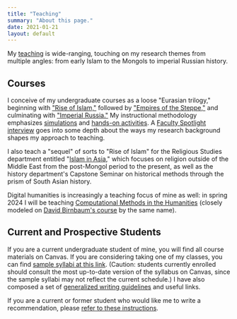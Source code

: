 ```yaml
---
title: "Teaching"
summary: "About this page."
date: 2021-01-21
layout: default
---
```


My [teaching][1] is wide-ranging, touching on my research themes from multiple angles: from early Islam to the Mongols to imperial Russian history.

## Courses

I conceive of my undergraduate courses as a loose "Eurasian trilogy," beginning with ["Rise of Islam,"][2] followed by ["Empires of the Steppe,"][3] and culminating with ["Imperial Russia."][4] My instructional methodology emphasizes [simulations](https://www.utimes.pitt.edu/news/teaching-heroes) and [hands-on activities](https://www.honorscollege.pitt.edu/islam). A [Faculty Spotlight interview](https://srbpodcast.org/2021/01/21/reees-faculty-spotlight-james-pickett/) goes into some depth about the ways my research background shapes my approach to teaching.

I also teach a "sequel" of sorts to "Rise of Islam" for the Religious Studies department entitled "[Islam in Asia](https://www.academia.edu/44017356/Islam_in_Asia_Syllabus_)," which focuses on religion outside of the Middle East from the post-Mongol period to the present, as well as the history department's Capstone Seminar on historical methods through the prism of South Asian history.

Digital humanities is increasingly a teaching focus of mine as well: in spring 2024 I will be teaching [Computational Methods in the Humanities](https://dh.bactriana.org) (closely modeled on [David Birnbaum's course](https://dh.obdurodon.org) by the same name).


## Current and Prospective Students

If you are a current undergraduate student of mine, you will find all course materials on Canvas. If you are considering taking one of my classes, you can find [sample syllabi at this link][7]. (Caution: students currently enrolled should consult the most up-to-date version of the syllabus on Canvas, since the sample syllabi may not reflect the current schedule.) I have also composed a set of [generalized writing guidelines](http://jamespickett.info/writing_tips) and useful links.

If you are a current or former student who would like me to write a recommendation, please [refer to these instructions][9].

[1]:	https://pitt.academia.edu/JamesPickett/Syllabi
[2]:	https://www.academia.edu/38158975/Rise_of_Islam_Syllabus_
[3]:	https://www.academia.edu/28288742/Empires_of_the_Steppe_Eurasia_from_the_Mongols_to_the_Soviet_Union_Syllabus_
[4]:	https://www.academia.edu/37326736/Imperial_Russia_Syllabus_
[5]:	https://bactriana.org/courses.xhtml
[6]:	https://www.dsam.pitt.edu/people/david-j-birnbaum
[7]:	https://pitt.academia.edu/JamesPickett/Syllabi
[8]:	http://jamespickett.info/writing_tips
[9]:	http://jamespickett.info/rec_letter_questionnaire
